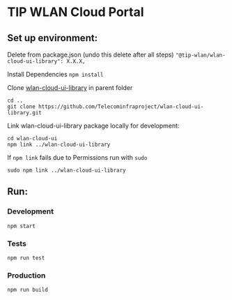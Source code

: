 # TIP WLAN Cloud Portal

## Set up environment:

Delete from package.json (undo this delete after all steps)
`"@tip-wlan/wlan-cloud-ui-library": X.X.X,`

Install Dependencies
`npm install`

Clone [wlan-cloud-ui-library](https://github.com/Telecominfraproject/wlan-cloud-ui-library) in parent folder

```
cd ..
git clone https://github.com/Telecominfraproject/wlan-cloud-ui-library.git
```

Link wlan-cloud-ui-library package locally for development:

```
cd wlan-cloud-ui
npm link ../wlan-cloud-ui-library
```

If `npm link` fails due to Permissions run with `sudo`

```
sudo npm link ../wlan-cloud-ui-library
```

## Run:

### Development

`npm start`

### Tests

`npm run test`

### Production

`npm run build`
